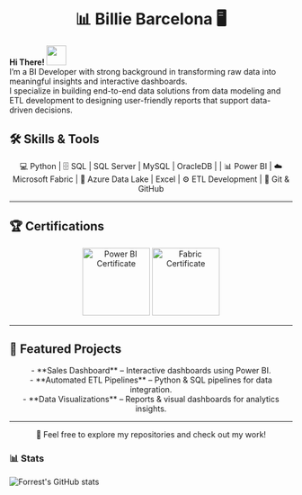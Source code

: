 # <h1 align="center">📊 Billie Barcelona 🖥️</h1>

<p align="Left">
  <b>Hi There!</b> <img src="https://media.giphy.com/media/hvRJCLFzcasrR4ia7z/giphy.gif" width="35">
  <br>
  I’m a BI Developer with strong background in transforming raw data into meaningful insights and interactive dashboards.<br>
  I specialize in building end-to-end data solutions from data modeling and ETL development to designing user-friendly reports that support data-driven decisions.
</p>

## 🛠 Skills & Tools
<p align="center">
  💻 Python | 🗄️ SQL | SQL Server | MySQL | OracleDB | | 📊 Power BI | ☁️ Microsoft Fabric | 📁 Azure Data Lake | Excel | ⚙️ ETL Development | 🧰 Git & GitHub
</p>

---

## 🏆 Certifications
<p align="center">
  <img src="images/powerbi-badge.png" width="120px" alt="Power BI Certificate">  
  <img src="images/fabric-badge.png" width="120px" alt="Fabric Certificate">
</p>

---

## 📂 Featured Projects
<p align="center">
- **Sales Dashboard** – Interactive dashboards using Power BI.<br>
- **Automated ETL Pipelines** – Python & SQL pipelines for data integration.<br>
- **Data Visualizations** – Reports & visual dashboards for analytics insights.
</p>

---

<p align="center">
  🚀 Feel free to explore my repositories and check out my work!
</p>
   </p>

### 📊 Stats

![Forrest's GitHub stats](https://github-readme-stats.vercel.app/api?username=forrestknight&show_icons=true&theme=gruvbox)

<!-- ![GitHub Streak](https://streak-stats.demolab.com?user=ForrestKnight&theme=gruvbox&border_radius=4.5) -->

#
<!--
<details>
 <summary><h3>👨‍💻 Forrest's Coding Journey</h3></summary>
   I started my coding journey as a naive computer science student with a passion to learn everything I could about this programming world - code, unix, linux, theory. And all the while, teaching myself iOS development with a dream to build my own app, but that soon got overshadowed by my desire to excel in Java. A desire that landed me a full-stack software engineering job upon graduation. However, I had another desire I had been pursuing throughout this time - YouTube content creation. I eventually ended up quitting my software engineering job to pursue YouTube full-time, and that has been my focus ever since. But there's something that's always bothered me about my journey - abandoning my dream of building my own app to pursue the safe route, a job. Now I've already taken the leap away from that safety net into this uncomfortable, unexplored world that it being a creator. And it worked out, but again, it became comfortable. It's easier to create a video than go out on a ledge and build my own product. I do have to eat, at the end of the day, but I think it's time. It's time to get uncomfortable again. I have a burning desire to get back on the horse, and fulfill that dream younger me had of building my own app, my own product. And in order to do that, I'll be implmementing a few measures to streamline my YouTube content to focus more time on fulfilling that dream - a dream that I'll be ready to tackle in 2023 due to the measure I'm putting in place now until the end of 2022. Don't wait up, because I'm coming.
-->
[website]: https://fkcodes.com
[youtube]: https://youtube.com/fknight
